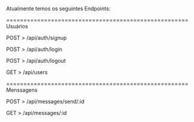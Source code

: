 Atualmente temos os seguintes Endpoints:

=====================================================
                    Usuários

POST >  /api/auth/signup

POST >  /api/auth/login

POST >  /api/auth/logout

GET  >  /api/users

=====================================================
                    Menssagens

POST >  /api/messages/send/:id

GET  >  /api/messages/:id
